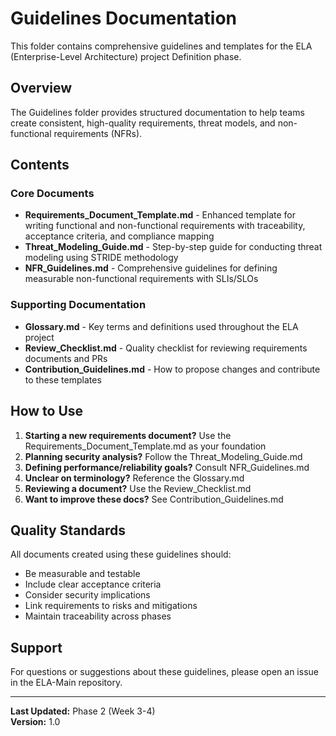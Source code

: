 # Guidelines Documentation

This folder contains comprehensive guidelines and templates for the ELA (Enterprise-Level Architecture) project Definition phase.

## Overview

The Guidelines folder provides structured documentation to help teams create consistent, high-quality requirements, threat models, and non-functional requirements (NFRs).

## Contents

### Core Documents

- **Requirements_Document_Template.md** - Enhanced template for writing functional and non-functional requirements with traceability, acceptance criteria, and compliance mapping
- **Threat_Modeling_Guide.md** - Step-by-step guide for conducting threat modeling using STRIDE methodology
- **NFR_Guidelines.md** - Comprehensive guidelines for defining measurable non-functional requirements with SLIs/SLOs

### Supporting Documentation

- **Glossary.md** - Key terms and definitions used throughout the ELA project
- **Review_Checklist.md** - Quality checklist for reviewing requirements documents and PRs
- **Contribution_Guidelines.md** - How to propose changes and contribute to these templates

## How to Use

1. **Starting a new requirements document?** Use the Requirements_Document_Template.md as your foundation
2. **Planning security analysis?** Follow the Threat_Modeling_Guide.md
3. **Defining performance/reliability goals?** Consult NFR_Guidelines.md
4. **Unclear on terminology?** Reference the Glossary.md
5. **Reviewing a document?** Use the Review_Checklist.md
6. **Want to improve these docs?** See Contribution_Guidelines.md

## Quality Standards

All documents created using these guidelines should:
- Be measurable and testable
- Include clear acceptance criteria
- Consider security implications
- Link requirements to risks and mitigations
- Maintain traceability across phases

## Support

For questions or suggestions about these guidelines, please open an issue in the ELA-Main repository.

---
**Last Updated:** Phase 2 (Week 3-4)  
**Version:** 1.0
